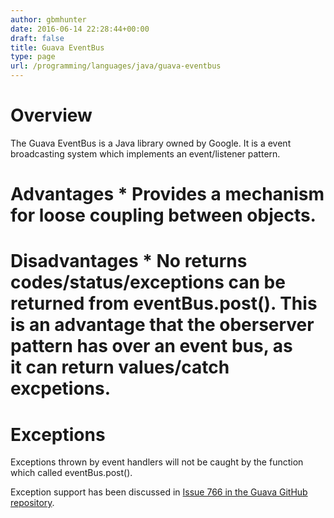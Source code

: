 ```yaml
---
author: gbmhunter
date: 2016-06-14 22:28:44+00:00
draft: false
title: Guava EventBus
type: page
url: /programming/languages/java/guava-eventbus
---
```


# Overview

The Guava EventBus is a Java library owned by Google. It is a event broadcasting system which implements an event/listener pattern.

# Advantages  * Provides a mechanism for loose coupling between objects.

# Disadvantages  * No returns codes/status/exceptions can be returned from eventBus.post(). This is an advantage that the oberserver pattern has over an event bus, as it can return values/catch excpetions.

# Exceptions

Exceptions thrown by event handlers will not be caught by the function which called eventBus.post().

Exception support has been discussed in [Issue 766 in the Guava GitHub repository](https://github.com/google/guava/issues/766).
